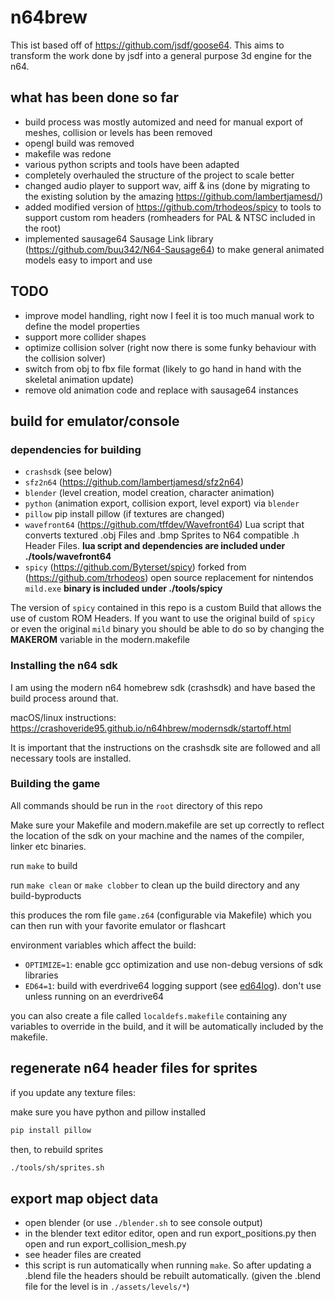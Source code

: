 # n64brew

This ist based off of https://github.com/jsdf/goose64. This aims to transform the work done by jsdf into a general purpose 3d engine for the n64.

## what has been done so far

- build process was mostly automized and need for manual export of meshes, collision or levels has been removed
- opengl build was removed
- makefile was redone
- various python scripts and tools have been adapted
- completely overhauled the structure of the project to scale better
- changed audio player to support wav, aiff & ins (done by migrating to the existing solution by the amazing https://github.com/lambertjamesd/)
- added modified version of https://github.com/trhodeos/spicy to tools to support custom rom headers (romheaders for PAL & NTSC included in the root)
- implemented sausage64 Sausage Link library (https://github.com/buu342/N64-Sausage64) to make general animated models easy to import and use

## TODO

- improve model handling, right now I feel it is too much manual work to define the model properties
- support more collider shapes
- optimize collision solver (right now there is some funky behaviour with the collision solver)
- switch from obj to fbx file format (likely to go hand in hand with the skeletal animation update)
- remove old animation code and replace with sausage64 instances

## build for emulator/console

### dependencies for building

- `crashsdk` (see below)
- `sfz2n64` (https://github.com/lambertjamesd/sfz2n64)
- `blender` (level creation, model creation, character animation)
- `python` (animation export, collision export, level export) via `blender`
- `pillow` pip install pillow (if textures are changed)
- `wavefront64` (https://github.com/tffdev/Wavefront64) Lua script that converts textured .obj Files and .bmp Sprites to N64 compatible .h Header Files. **lua script and dependencies are included under ./tools/wavefront64**
- `spicy` (https://github.com/Byterset/spicy) forked from (https://github.com/trhodeos) open source replacement for nintendos `mild.exe` **binary is included under ./tools/spicy**

The version of `spicy` contained in this repo is a custom Build that allows the use of custom ROM Headers. If you want to use the original build of `spicy` or even the original `mild` binary you should be able to do so by changing the **MAKEROM** variable in the modern.makefile

### Installing the n64 sdk

I am using the modern n64 homebrew sdk (crashsdk) and have based the build process around that.

macOS/linux instructions: https://crashoveride95.github.io/n64hbrew/modernsdk/startoff.html

It is important that the instructions on the crashsdk site are followed and all necessary tools are installed.

### Building the game

All commands should be run in the `root` directory of this repo

Make sure your Makefile and modern.makefile are set up correctly to reflect the location of the sdk on your machine and the names of the compiler, linker etc binaries.

run `make` to build 

run `make clean` or `make clobber` to clean up the build directory and any build-byproducts

this produces the rom file `game.z64` (configurable via Makefile) which you can then run with your favorite emulator or flashcart


environment variables which affect the build:

- `OPTIMIZE=1`: enable gcc optimization and use non-debug versions of sdk libraries
- `ED64=1`: build with everdrive64 logging support (see [ed64log](https://github.com/jsdf/ed64log)). don't use unless running on an everdrive64

you can also create a file called `localdefs.makefile` containing any variables to override in the build, and it will be automatically included by the makefile.


## regenerate n64 header files for sprites
if you update any texture files:

make sure you have python and pillow installed

```bash
pip install pillow
```

then, to rebuild sprites

```bash
./tools/sh/sprites.sh 
```

## export map object data

- open blender (or use `./blender.sh` to see console output)
- in the blender text editor editor, open and run export_positions.py then open and run export_collision_mesh.py
- see header files are created
- this script is run automatically when running `make`. So after updating a .blend file the headers should be rebuilt automatically. (given the .blend file for the level is in `./assets/levels/*`)

